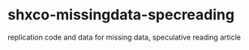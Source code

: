 # shxco-missingdata-specreading
replication code and data for missing data, speculative reading article 
